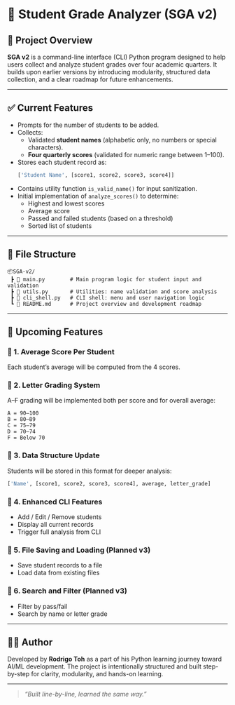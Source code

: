 # 📘 Student Grade Analyzer (SGA v2)

## 🧠 Project Overview

**SGA v2** is a command-line interface (CLI) Python program designed to help users collect and analyze student grades over four academic quarters. It builds upon earlier versions by introducing modularity, structured data collection, and a clear roadmap for future enhancements.

---

## ✅ Current Features

- Prompts for the number of students to be added.
- Collects:
  - Validated **student names** (alphabetic only, no numbers or special characters).
  - **Four quarterly scores** (validated for numeric range between 1–100).
- Stores each student record as:
  ```python
  ['Student Name', [score1, score2, score3, score4]]
  ```
- Contains utility function `is_valid_name()` for input sanitization.
- Initial implementation of `analyze_scores()` to determine:
  - Highest and lowest scores
  - Average score
  - Passed and failed students (based on a threshold)
  - Sorted list of students

---

## 🧩 File Structure

```
📦SGA-v2/
 ┣ 📄 main.py        # Main program logic for student input and validation
 ┣ 📄 utils.py       # Utilities: name validation and score analysis
 ┣ 📄 cli_shell.py   # CLI shell: menu and user navigation logic
 ┗ 📄 README.md      # Project overview and development roadmap
```

---

## 🚧 Upcoming Features

### 🔹 1. Average Score Per Student
Each student’s average will be computed from the 4 scores.

### 🔹 2. Letter Grading System
A–F grading will be implemented both per score and for overall average:
```
A = 90–100
B = 80–89
C = 75–79
D = 70–74
F = Below 70
```

### 🔹 3. Data Structure Update
Students will be stored in this format for deeper analysis:
```python
['Name', [score1, score2, score3, score4], average, letter_grade]
```

### 🔹 4. Enhanced CLI Features
- Add / Edit / Remove students
- Display all current records
- Trigger full analysis from CLI

### 🔹 5. File Saving and Loading (Planned v3)
- Save student records to a file
- Load data from existing files

### 🔹 6. Search and Filter (Planned v3)
- Filter by pass/fail
- Search by name or letter grade

---

## 👨‍💻 Author

Developed by **Rodrigo Toh** as a part of his Python learning journey toward AI/ML development. The project is intentionally structured and built step-by-step for clarity, modularity, and hands-on learning.

---

> *“Built line-by-line, learned the same way.”*
